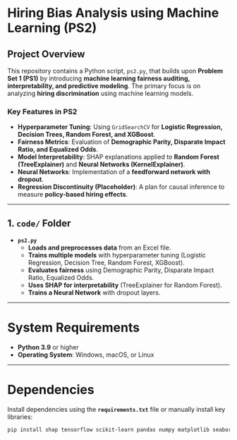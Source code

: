 # **Hiring Bias Analysis using Machine Learning (PS2)**

## **Project Overview**
This repository contains a Python script, `ps2.py`, that builds upon **Problem Set 1 (PS1)** by introducing **machine learning fairness auditing, interpretability, and predictive modeling**. The primary focus is on analyzing **hiring discrimination** using machine learning models.

### **Key Features in PS2**
- **Hyperparameter Tuning**: Using `GridSearchCV` for **Logistic Regression, Decision Trees, Random Forest, and XGBoost**.
- **Fairness Metrics**: Evaluation of **Demographic Parity, Disparate Impact Ratio, and Equalized Odds**.
- **Model Interpretability**: SHAP explanations applied to **Random Forest (TreeExplainer)** and **Neural Networks (KernelExplainer)**.
- **Neural Networks**: Implementation of a **feedforward network with dropout**.
- **Regression Discontinuity (Placeholder)**: A plan for causal inference to measure **policy-based hiring effects**.

---

## **1. `code/` Folder**
- **`ps2.py`**  
  - **Loads and preprocesses data** from an Excel file.  
  - **Trains multiple models** with hyperparameter tuning (Logistic Regression, Decision Tree, Random Forest, XGBoost).  
  - **Evaluates fairness** using Demographic Parity, Disparate Impact Ratio, Equalized Odds.  
  - **Uses SHAP for interpretability** (TreeExplainer for Random Forest).  
  - **Trains a Neural Network** with dropout layers.  

---

# System Requirements
- **Python 3.9** or higher  
- **Operating System**: Windows, macOS, or Linux  

---

# Dependencies
Install dependencies using the **`requirements.txt`** file or manually install key libraries:

```bash
pip install shap tensorflow scikit-learn pandas numpy matplotlib seaborn xgboost

